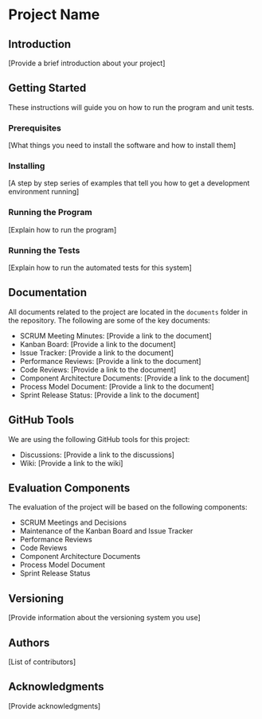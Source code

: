 # Project Name

## Introduction

[Provide a brief introduction about your project]

## Getting Started

These instructions will guide you on how to run the program and unit tests.

### Prerequisites

[What things you need to install the software and how to install them]

### Installing

[A step by step series of examples that tell you how to get a development environment running]

### Running the Program

[Explain how to run the program]

### Running the Tests

[Explain how to run the automated tests for this system]

## Documentation

All documents related to the project are located in the `documents` folder in the repository. The following are some of the key documents:

* SCRUM Meeting Minutes: [Provide a link to the document]
* Kanban Board: [Provide a link to the document]
* Issue Tracker: [Provide a link to the document]
* Performance Reviews: [Provide a link to the document]
* Code Reviews: [Provide a link to the document]
* Component Architecture Documents: [Provide a link to the document]
* Process Model Document: [Provide a link to the document]
* Sprint Release Status: [Provide a link to the document]

## GitHub Tools

We are using the following GitHub tools for this project:

* Discussions: [Provide a link to the discussions]
* Wiki: [Provide a link to the wiki]

## Evaluation Components

The evaluation of the project will be based on the following components:

* SCRUM Meetings and Decisions
* Maintenance of the Kanban Board and Issue Tracker
* Performance Reviews
* Code Reviews
* Component Architecture Documents
* Process Model Document
* Sprint Release Status

## Versioning

[Provide information about the versioning system you use]

## Authors

[List of contributors]

## Acknowledgments

[Provide acknowledgments]